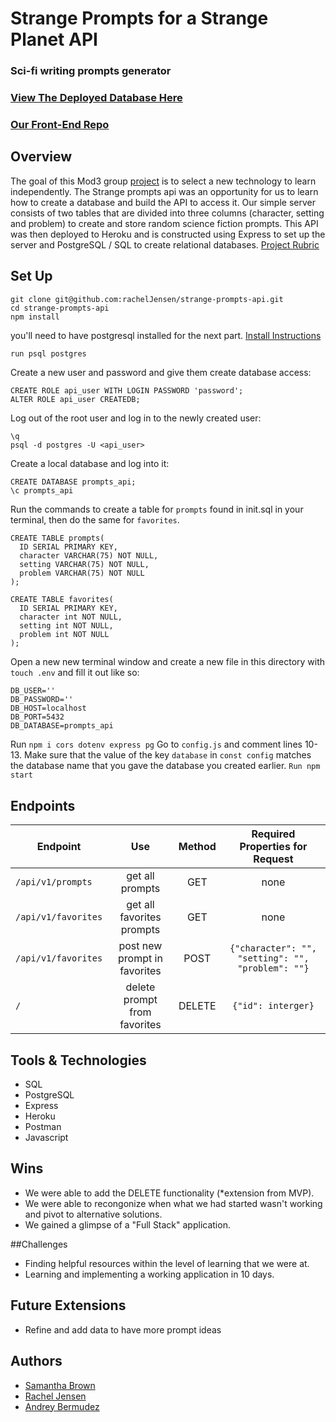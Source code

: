# Strange Prompts for a Strange Planet API
### Sci-fi writing prompts generator
### [View The Deployed Database Here](https://strange-prompts-api.herokuapp.com/api/v1/prompts)
### [Our Front-End Repo](https://github.com/Andrey-1992/strange-prompts-ui)

## Overview
The goal of this Mod3 group [project](https://frontend.turing.edu/projects/module-3/stretch.html) is to select a new technology to learn independently. The Strange prompts api was an opportunity for us to learn how to create a database and build the API to access it. Our simple server consists of two tables that are divided into three columns (character, setting and problem) to create and store random science fiction prompts. This API was then deployed to Heroku and is constructed using Express to set up the server and PostgreSQL / SQL to create relational databases.
[Project Rubric](https://frontend.turing.edu/projects/module-3/stretch.html)

## Set Up
```szh 
git clone git@github.com:rachelJensen/strange-prompts-api.git
cd strange-prompts-api
npm install 
```
you'll need to have postgresql installed for the next part.
[Install Instructions](https://www.postgresql.org/download/macosx/)
```zsh
run psql postgres 
``` 
Create a new user and password and give them create database access:
```
CREATE ROLE api_user WITH LOGIN PASSWORD 'password';
ALTER ROLE api_user CREATEDB;
```
Log out of the root user and log in to the newly created user:
```
\q
psql -d postgres -U <api_user>
```
Create a local database and log into it:
```
CREATE DATABASE prompts_api;
\c prompts_api
```
Run the commands to create a table for ```prompts``` found in init.sql in your terminal, then do the same for ```favorites```.
```
CREATE TABLE prompts(
  ID SERIAL PRIMARY KEY,
  character VARCHAR(75) NOT NULL,
  setting VARCHAR(75) NOT NULL,
  problem VARCHAR(75) NOT NULL
);

CREATE TABLE favorites(
  ID SERIAL PRIMARY KEY,
  character int NOT NULL,
  setting int NOT NULL,
  problem int NOT NULL
);
```
Open a new new terminal window and create a new file in this directory with ```touch .env``` and fill it out like so:
```
DB_USER=''
DB_PASSWORD=''
DB_HOST=localhost
DB_PORT=5432
DB_DATABASE=prompts_api
```
Run ```npm i cors dotenv express pg``` Go to ```config.js``` and comment lines 10-13. Make sure that the value of the key ```database``` in ```const config``` matches the database name that you gave the database you created earlier. ```Run npm start```

## Endpoints
  |             Endpoint              |              Use             |   Method   |  Required Properties for Request |
  |-----------------------------------|:----------------------------:|:----------:|:--------------------------------:|
  |       `/api/v1/prompts`           |      get all prompts         |    GET     |               none               |
  |       `/api/v1/favorites`         |  get all favorites prompts   |    GET     |               none               |
  |       `/api/v1/favorites`         | post new prompt in favorites |    POST    | `{"character": "", "setting": "", "problem": ""}` |
  |       `/`                         | delete prompt from favorites |    DELETE  | `{"id": interger}`               |


## Tools & Technologies
 - SQL
 - PostgreSQL
 - Express
 - Heroku
 - Postman
 - Javascript

## Wins
- We were able to add the DELETE functionality (*extension from MVP).
- We were able to recongonize when what we had started wasn't working and pivot to alternative solutions. 
- We gained a glimpse of a "Full Stack" application.  

##Challenges
- Finding helpful resources within the level of learning that we were at.
- Learning and implementing a working application in 10 days.

## Future Extensions
- Refine and add data to have more prompt ideas 

## Authors

- [Samantha Brown](https://github.com/Samantha-Brown)  
- [Rachel Jensen](https://github.com/rachelJensen)
- [Andrey Bermudez](https://github.com/Andrey-1992)

